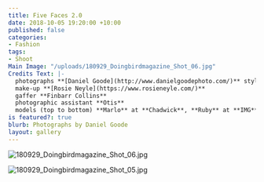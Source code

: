 ```yaml
---
title: Five Faces 2.0
date: 2018-10-05 19:20:00 +10:00
published: false
categories:
- Fashion
tags:
- Shoot
Main Image: "/uploads/180929_Doingbirdmagazine_Shot_06.jpg"
Credits Text: |-
  photographs **[Daniel Goode](http://www.danielgoodephoto.com/)** styling **[Miguel Urbina Tan](https://www.instagram.com/miguelurbinatan/)** hair **[Joel Forman](https://www.instagram.com/joelforman/)** at **[Lion Artist Management](https://www.instagram.com/lionartistmanagement/)**
  make-up **[Rosie Neyle](https://www.rosieneyle.com/)**
  gaffer **Finbarr Collins**
  photographic assistant **Otis**
  models (top to bottom) **Marlo** at **Chadwick**, **Ruby** at **IMG**, **Anna Kaljo** at **IMG**, **Awillo** at **Kult**, **Tegan** at **IMG**
is featured?: true
blurb: Photographs by Daniel Goode
layout: gallery
---
```


![180929_Doingbirdmagazine_Shot_06.jpg](/uploads/180929_Doingbirdmagazine_Shot_06.jpg)

![180929_Doingbirdmagazine_Shot_05.jpg](/uploads/180929_Doingbirdmagazine_Shot_05.jpg)
